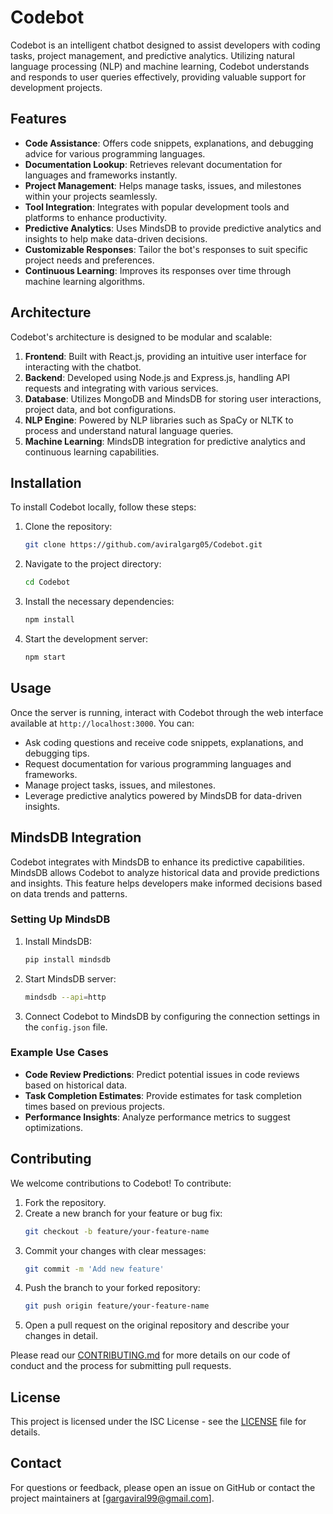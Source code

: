 # Codebot

Codebot is an intelligent chatbot designed to assist developers with coding tasks, project management, and predictive analytics. Utilizing natural language processing (NLP) and machine learning, Codebot understands and responds to user queries effectively, providing valuable support for development projects.

## Features

- **Code Assistance**: Offers code snippets, explanations, and debugging advice for various programming languages.
- **Documentation Lookup**: Retrieves relevant documentation for languages and frameworks instantly.
- **Project Management**: Helps manage tasks, issues, and milestones within your projects seamlessly.
- **Tool Integration**: Integrates with popular development tools and platforms to enhance productivity.
- **Predictive Analytics**: Uses MindsDB to provide predictive analytics and insights to help make data-driven decisions.
- **Customizable Responses**: Tailor the bot's responses to suit specific project needs and preferences.
- **Continuous Learning**: Improves its responses over time through machine learning algorithms.

## Architecture

Codebot's architecture is designed to be modular and scalable:

1. **Frontend**: Built with React.js, providing an intuitive user interface for interacting with the chatbot.
2. **Backend**: Developed using Node.js and Express.js, handling API requests and integrating with various services.
3. **Database**: Utilizes MongoDB and MindsDB for storing user interactions, project data, and bot configurations.
4. **NLP Engine**: Powered by NLP libraries such as SpaCy or NLTK to process and understand natural language queries.
5. **Machine Learning**: MindsDB integration for predictive analytics and continuous learning capabilities.

## Installation

To install Codebot locally, follow these steps:

1. Clone the repository:
    ```sh
    git clone https://github.com/aviralgarg05/Codebot.git
    ```
2. Navigate to the project directory:
    ```sh
    cd Codebot
    ```
3. Install the necessary dependencies:
    ```sh
    npm install
    ```
4. Start the development server:
    ```sh
    npm start
    ```

## Usage

Once the server is running, interact with Codebot through the web interface available at `http://localhost:3000`. You can:

- Ask coding questions and receive code snippets, explanations, and debugging tips.
- Request documentation for various programming languages and frameworks.
- Manage project tasks, issues, and milestones.
- Leverage predictive analytics powered by MindsDB for data-driven insights.

## MindsDB Integration

Codebot integrates with MindsDB to enhance its predictive capabilities. MindsDB allows Codebot to analyze historical data and provide predictions and insights. This feature helps developers make informed decisions based on data trends and patterns.

### Setting Up MindsDB

1. Install MindsDB:
    ```sh
    pip install mindsdb
    ```
2. Start MindsDB server:
    ```sh
    mindsdb --api=http
    ```
3. Connect Codebot to MindsDB by configuring the connection settings in the `config.json` file.

### Example Use Cases

- **Code Review Predictions**: Predict potential issues in code reviews based on historical data.
- **Task Completion Estimates**: Provide estimates for task completion times based on previous projects.
- **Performance Insights**: Analyze performance metrics to suggest optimizations.

## Contributing

We welcome contributions to Codebot! To contribute:

1. Fork the repository.
2. Create a new branch for your feature or bug fix:
    ```sh
    git checkout -b feature/your-feature-name
    ```
3. Commit your changes with clear messages:
    ```sh
    git commit -m 'Add new feature'
    ```
4. Push the branch to your forked repository:
    ```sh
    git push origin feature/your-feature-name
    ```
5. Open a pull request on the original repository and describe your changes in detail.

Please read our [CONTRIBUTING.md](CONTRIBUTING.md) for more details on our code of conduct and the process for submitting pull requests.

## License

This project is licensed under the ISC License - see the [LICENSE](LICENSE) file for details.

## Contact

For questions or feedback, please open an issue on GitHub or contact the project maintainers at [gargaviral99@gmail.com].


